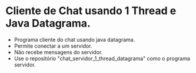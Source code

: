 # Cliente de Chat usando 1 Thread e Java Datagrama.

- Programa cliente do chat usando java datagrama.
- Permite conectar a um servidor.
- Não recebe mensagens do servidor.
- Use o repositório "chat_servidor_1_thread_datagrama" como o programa servidor.